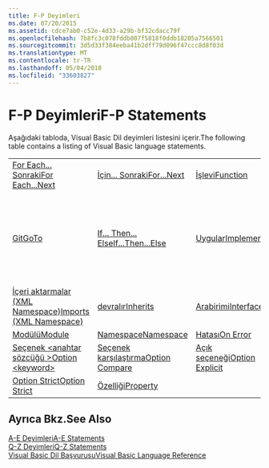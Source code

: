 ```yaml
---
title: F-P Deyimleri
ms.date: 07/20/2015
ms.assetid: cdce7ab0-c52e-4d33-a29b-bf32cdacc79f
ms.openlocfilehash: 7b8fc3c078fddb007f5818f0ddb18205a7566501
ms.sourcegitcommit: 3d5d33f384eeba41b2dff79d096f47ccc8d8f03d
ms.translationtype: MT
ms.contentlocale: tr-TR
ms.lasthandoff: 05/04/2018
ms.locfileid: "33603827"
---
```

# <a name="f-p-statements"></a><span data-ttu-id="f1494-102">F-P Deyimleri</span><span class="sxs-lookup"><span data-stu-id="f1494-102">F-P Statements</span></span>
<span data-ttu-id="f1494-103">Aşağıdaki tabloda, Visual Basic Dil deyimleri listesini içerir.</span><span class="sxs-lookup"><span data-stu-id="f1494-103">The following table contains a listing of Visual Basic language statements.</span></span>  
  
|||||  
|---|---|---|---|  
|[<span data-ttu-id="f1494-104">For Each... Sonraki</span><span class="sxs-lookup"><span data-stu-id="f1494-104">For Each...Next</span></span>](../../../visual-basic/language-reference/statements/for-each-next-statement.md)|[<span data-ttu-id="f1494-105">İçin... Sonraki</span><span class="sxs-lookup"><span data-stu-id="f1494-105">For...Next</span></span>](../../../visual-basic/language-reference/statements/for-next-statement.md)|[<span data-ttu-id="f1494-106">İşlevi</span><span class="sxs-lookup"><span data-stu-id="f1494-106">Function</span></span>](../../../visual-basic/language-reference/statements/function-statement.md)|[<span data-ttu-id="f1494-107">Al</span><span class="sxs-lookup"><span data-stu-id="f1494-107">Get</span></span>](../../../visual-basic/language-reference/statements/get-statement.md)|  
|[<span data-ttu-id="f1494-108">Git</span><span class="sxs-lookup"><span data-stu-id="f1494-108">GoTo</span></span>](../../../visual-basic/language-reference/statements/goto-statement.md)|[<span data-ttu-id="f1494-109">If... Then... Else</span><span class="sxs-lookup"><span data-stu-id="f1494-109">If...Then...Else</span></span>](../../../visual-basic/language-reference/statements/if-then-else-statement.md)|[<span data-ttu-id="f1494-110">Uygular</span><span class="sxs-lookup"><span data-stu-id="f1494-110">Implements</span></span>](../../../visual-basic/language-reference/statements/implements-statement.md)|[<span data-ttu-id="f1494-111">İçeri aktarmalar (.NET Namespace ve türü)</span><span class="sxs-lookup"><span data-stu-id="f1494-111">Imports (.NET Namespace and Type)</span></span>](../../../visual-basic/language-reference/statements/imports-statement-net-namespace-and-type.md)|  
|[<span data-ttu-id="f1494-112">İçeri aktarmalar (XML Namespace)</span><span class="sxs-lookup"><span data-stu-id="f1494-112">Imports (XML Namespace)</span></span>](../../../visual-basic/language-reference/statements/imports-statement-xml-namespace.md)|[<span data-ttu-id="f1494-113">devralır</span><span class="sxs-lookup"><span data-stu-id="f1494-113">Inherits</span></span>](../../../visual-basic/language-reference/statements/inherits-statement.md)|[<span data-ttu-id="f1494-114">Arabirimi</span><span class="sxs-lookup"><span data-stu-id="f1494-114">Interface</span></span>](../../../visual-basic/language-reference/statements/interface-statement.md)|[<span data-ttu-id="f1494-115">Orta</span><span class="sxs-lookup"><span data-stu-id="f1494-115">Mid</span></span>](../../../visual-basic/language-reference/statements/mid-statement.md)|  
|[<span data-ttu-id="f1494-116">Modülü</span><span class="sxs-lookup"><span data-stu-id="f1494-116">Module</span></span>](../../../visual-basic/language-reference/statements/module-statement.md)|[<span data-ttu-id="f1494-117">Namespace</span><span class="sxs-lookup"><span data-stu-id="f1494-117">Namespace</span></span>](../../../visual-basic/language-reference/statements/namespace-statement.md)|[<span data-ttu-id="f1494-118">Hatası</span><span class="sxs-lookup"><span data-stu-id="f1494-118">On Error</span></span>](../../../visual-basic/language-reference/statements/on-error-statement.md)|[<span data-ttu-id="f1494-119">işleci</span><span class="sxs-lookup"><span data-stu-id="f1494-119">Operator</span></span>](../../../visual-basic/language-reference/statements/operator-statement.md)|  
|[<span data-ttu-id="f1494-120">Seçenek \<anahtar sözcüğü ></span><span class="sxs-lookup"><span data-stu-id="f1494-120">Option \<keyword></span></span>](../../../visual-basic/language-reference/statements/option-keyword-statement.md)|[<span data-ttu-id="f1494-121">Seçenek karşılaştırma</span><span class="sxs-lookup"><span data-stu-id="f1494-121">Option Compare</span></span>](../../../visual-basic/language-reference/statements/option-compare-statement.md)|[<span data-ttu-id="f1494-122">Açık seçeneği</span><span class="sxs-lookup"><span data-stu-id="f1494-122">Option Explicit</span></span>](../../../visual-basic/language-reference/statements/option-explicit-statement.md)|[<span data-ttu-id="f1494-123">Option Infer</span><span class="sxs-lookup"><span data-stu-id="f1494-123">Option Infer</span></span>](../../../visual-basic/language-reference/statements/option-infer-statement.md)|  
|[<span data-ttu-id="f1494-124">Option Strict</span><span class="sxs-lookup"><span data-stu-id="f1494-124">Option Strict</span></span>](../../../visual-basic/language-reference/statements/option-strict-statement.md)|[<span data-ttu-id="f1494-125">Özelliği</span><span class="sxs-lookup"><span data-stu-id="f1494-125">Property</span></span>](../../../visual-basic/language-reference/statements/property-statement.md)|||  
  
## <a name="see-also"></a><span data-ttu-id="f1494-126">Ayrıca Bkz.</span><span class="sxs-lookup"><span data-stu-id="f1494-126">See Also</span></span>  
 [<span data-ttu-id="f1494-127">A-E Deyimleri</span><span class="sxs-lookup"><span data-stu-id="f1494-127">A-E Statements</span></span>](../../../visual-basic/language-reference/statements/a-e-statements.md)  
 [<span data-ttu-id="f1494-128">Q-Z Deyimleri</span><span class="sxs-lookup"><span data-stu-id="f1494-128">Q-Z Statements</span></span>](../../../visual-basic/language-reference/statements/q-z-statements.md)  
 [<span data-ttu-id="f1494-129">Visual Basic Dil Başvurusu</span><span class="sxs-lookup"><span data-stu-id="f1494-129">Visual Basic Language Reference</span></span>](../../../visual-basic/language-reference/index.md)
